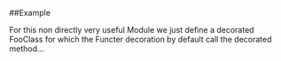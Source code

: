 
<!---
FrozenIsBool True
-->

##Example

For this non directly very useful Module we just define a decorated FooClass
for which the Functer decoration by default call the decorated method...